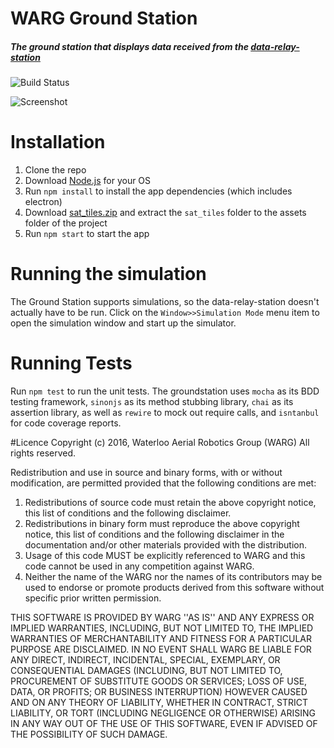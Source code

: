 # WARG Ground Station
##### The ground station that displays data received from the [data-relay-station](https://github.com/UWARG/data-relay-station)

![Build Status](https://travis-ci.org/UWARG/WARG-Ground-Station.svg?branch=master)

![Screenshot](https://raw.githubusercontent.com/UWARG/WARG-Ground-Station/master/assets/screenshots/mainscreen.PNG)


# Installation
1. Clone the repo  
2. Download [Node.js](https://nodejs.org/en/) for your OS
3. Run `npm install` to install the app dependencies (which includes electron)
4. Download [sat_tiles.zip](https://drive.google.com/file/d/0BwjduHozuvOiaUFzV2dZdncyZnc/view?usp=sharing) and extract the `sat_tiles` folder to the assets folder of the project
5. Run `npm start` to start the app

# Running the simulation
The Ground Station supports simulations, so the data-relay-station doesn't actually have to be run. Click on the `Window>>Simulation Mode` menu item to open the simulation window and start up the simulator.

# Running Tests
Run `npm test` to run the unit tests. The groundstation uses `mocha` as its BDD testing framework, `sinonjs` as its method stubbing library, `chai` as its assertion library, as well as `rewire` to mock out require calls,  and `isntanbul` for code coverage reports.

#Licence
Copyright (c) 2016, Waterloo Aerial Robotics Group (WARG)
All rights reserved.

Redistribution and use in source and binary forms, with or without
modification, are permitted provided that the following conditions are met:
1. Redistributions of source code must retain the above copyright
   notice, this list of conditions and the following disclaimer.
2. Redistributions in binary form must reproduce the above copyright
   notice, this list of conditions and the following disclaimer in the
   documentation and/or other materials provided with the distribution.
3. Usage of this code MUST be explicitly referenced to WARG and this code 
   cannot be used in any competition against WARG.
4. Neither the name of the WARG nor the names of its contributors may be used 
   to endorse or promote products derived from this software without specific
   prior written permission.

THIS SOFTWARE IS PROVIDED BY WARG ''AS IS'' AND ANY
EXPRESS OR IMPLIED WARRANTIES, INCLUDING, BUT NOT LIMITED TO, THE IMPLIED
WARRANTIES OF MERCHANTABILITY AND FITNESS FOR A PARTICULAR PURPOSE ARE
DISCLAIMED. IN NO EVENT SHALL WARG BE LIABLE FOR ANY
DIRECT, INDIRECT, INCIDENTAL, SPECIAL, EXEMPLARY, OR CONSEQUENTIAL DAMAGES
(INCLUDING, BUT NOT LIMITED TO, PROCUREMENT OF SUBSTITUTE GOODS OR SERVICES;
LOSS OF USE, DATA, OR PROFITS; OR BUSINESS INTERRUPTION) HOWEVER CAUSED AND
ON ANY THEORY OF LIABILITY, WHETHER IN CONTRACT, STRICT LIABILITY, OR TORT
(INCLUDING NEGLIGENCE OR OTHERWISE) ARISING IN ANY WAY OUT OF THE USE OF THIS
SOFTWARE, EVEN IF ADVISED OF THE POSSIBILITY OF SUCH DAMAGE. 
